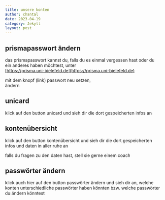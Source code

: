 ```yaml
---
title: unsere konten
author: chantal
date: 2023-04-19
category: Jekyll
layout: post
---
```


## prismapasswort ändern

das prismapasswort kannst du, falls du es einmal vergessen hast oder du ein anderes haben möchtest, unter  
[https://prisma.uni-bielefeld.de](https://prisma.uni-bielefeld.de)  

mit dem knopf (link) passwort neu setzen,  
ändern

## unicard

klick auf den button unicard und sieh dir die dort gespeicherten infos an

## kontenübersicht

klick auf den button kontenübersicht und sieh dir die dort gespeicherten infos und daten in aller ruhe an

falls du fragen zu den daten hast, stell sie gerne einem coach

## passwörter ändern

klick auch hier auf den button passwörter ändern und sieh dir an, welche konten unterschiedliche passwörter haben könnten bzw. welche passwörter du ändern könntest



